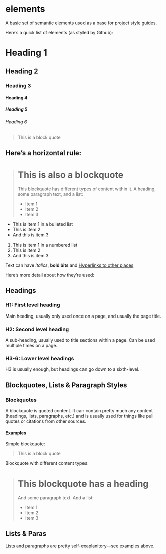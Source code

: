elements
========

A basic set of semantic elements used as a base for project style guides.

Here’s a quick list of elements (as styled by Github):

# Heading 1
## Heading 2
### Heading 3
#### Heading 4
##### Heading 5
###### Heading 6

> This is a block quote

Here’s a horizontal rule:
--

> # This is also a blockquote
>
> This blockquote has different types of content within it. A heading, some paragraph text, and a list:
>
> - Item 1
> - Item 2
> - Item 3

- This is item 1 in a bulleted list
- This is item 2
- And this is item 3

1. This is item 1 in a numbered list
2. This is item 2
3. And this is item 3

Text can have *italics*, **bold bits** and [Hyperlinks to other places](http://madebyfieldwork.com)

Here’s more detail about how they’re used:

## Headings

### H1: First level heading

Main heading, usually only used once on a page, and usually the page title.

### H2: Second level heading

A sub-heading, usually used to title sections within a page. Can be used multiple times on a page.

### H3-6: Lower level headings

H3 is usually enough, but headings can go down to a sixth-level.

## Blockquotes, Lists & Paragraph Styles

### Blockquotes

A blockquote is quoted content. It can contain pretty much any content (headings, lists, paragraphs, etc.) and is usually used for things like pull quotes or citations from other sources.

#### Examples

Simple blockquote:

> This is a block quote

Blockquote with different content types:

> # This blockquote has a heading
>
> And some paragraph text. And a list:
>
> - Item 1
> - Item 2
> - Item 3

## Lists & Paras

Lists and paragraphs are pretty self-exaplanitory—see examples above.

